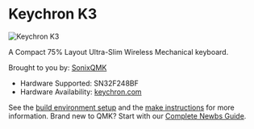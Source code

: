 # Keychron K3

![Keychron K3](https://cdn.shopify.com/s/files/1/0059/0630/1017/products/Keychron-K3-ultra-slim-wireless-mechanical-keyboard--3_1800x1800.jpg?v=1634644047)

A Compact 75% Layout Ultra-Slim Wireless Mechanical keyboard.

Brought to you by: [SonixQMK](https://github.com/SonixQMK/qmk_firmware)

* Hardware Supported: SN32F248BF
* Hardware Availability: [keychron.com](https://www.keychron.com/)

See the [build environment setup](https://docs.qmk.fm/#/getting_started_build_tools) and the [make instructions](https://docs.qmk.fm/#/getting_started_make_guide) for more information. Brand new to QMK? Start with our [Complete Newbs Guide](https://docs.qmk.fm/#/newbs).
